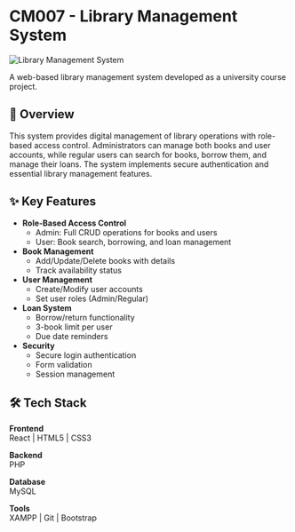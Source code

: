 # CM007 - Library Management System

![Library Management System](https://img.icons8.com/keek/100/books.png)

A web-based library management system developed as a university course project.

## 📖 Overview
This system provides digital management of library operations with role-based access control. Administrators can manage both books and user accounts, while regular users can search for books, borrow them, and manage their loans. The system implements secure authentication and essential library management features.

## ✨ Key Features
- **Role-Based Access Control**
  - Admin: Full CRUD operations for books and users
  - User: Book search, borrowing, and loan management
- **Book Management**
  - Add/Update/Delete books with details
  - Track availability status
- **User Management**
  - Create/Modify user accounts
  - Set user roles (Admin/Regular)
- **Loan System**
  - Borrow/return functionality
  - 3-book limit per user
  - Due date reminders
- **Security**
  - Secure login authentication
  - Form validation
  - Session management

## 🛠️ Tech Stack
**Frontend**  
React | HTML5 | CSS3  

**Backend**  
PHP  

**Database**  
MySQL  

**Tools**  
XAMPP | Git | Bootstrap
